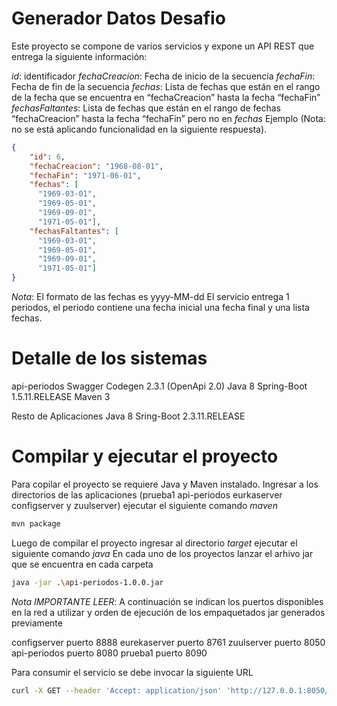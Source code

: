 # Generador Datos Desafio

Este proyecto se compone de varios servicios y expone un API REST que entrega la siguiente información:

*id*: identificador
*fechaCreacion*: Fecha de inicio de la secuencia
*fechaFin*: Fecha de fin de la secuencia
*fechas*: Lista de fechas que están en el rango de la fecha que se encuentra en “fechaCreacion” hasta la fecha “fechaFin”
*fechasFaltantes*: Lista de fechas que están en el rango de fechas “fechaCreacion” hasta la fecha “fechaFin” pero no en *fechas*
Ejemplo (Nota: no se está aplicando funcionalidad en la siguiente respuesta).
```json
{
    "id": 6,
    "fechaCreacion": "1968-08-01",
    "fechaFin": "1971-06-01",
    "fechas": [
      "1969-03-01",
      "1969-05-01",
      "1969-09-01",
      "1971-05-01"],
    "fechasFaltantes": [
      "1969-03-01",
      "1969-05-01",
      "1969-09-01",
      "1971-05-01"]
}
```
*Nota*:
El formato de las fechas es yyyy-MM-dd
El servicio entrega 1 periodos, el periodo contiene una fecha inicial una fecha final y una lista fechas.

# Detalle de los sistemas

api-periodos
Swagger Codegen 2.3.1 (OpenApi 2.0)
Java 8
Spring-Boot 1.5.11.RELEASE
Maven 3

Resto de Aplicaciones
Java 8
Sring-Boot 2.3.11.RELEASE



# Compilar y ejecutar el proyecto

Para copilar el proyecto se requiere Java y Maven instalado.
Ingresar a los directorios de las aplicaciones (prueba1 api-periodos eurkaserver configserver y zuulserver) ejecutar el siguiente comando *maven*

```bash
mvn package
```

Luego de compilar el proyecto ingresar al directorio *target* ejecutar el siguiente comando *java*
	En cada uno de los proyectos lanzar el arhivo jar que se encuentra en cada carpeta 

```bash
java -jar .\api-periodos-1.0.0.jar
```
*Nota IMPORTANTE LEER*:
A continuación se indican los puertos disponibles en la red a utilizar y orden de ejecución de los empaquetados jar generados previamente

configserver	puerto 8888
eurekaserver	puerto 8761
zuulserver		puerto 8050
api-periodos 	puerto 8080
prueba1			puerto 8090



Para consumir el servicio se debe invocar la siguiente URL

```bash
curl -X GET --header 'Accept: application/json' 'http://127.0.0.1:8050/prueba1/Periodos-v1-0-0/PeriodosPerdidos/fechasAleatorias'
```